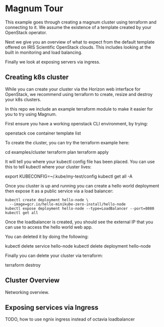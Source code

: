 # Magnum Tour

This example goes through creating a magnum cluster using
terraform and connecting to it.
We assume the existence of a template created by your
OpenStack operator.

Next we give you an overview of what to expect from the default
template offered on IRIS Scientific OpenStack clouds.
This includes looking at the built in monitoring and load balancing.

Finally we look at exposing servers via ingress.

## Creating k8s cluster

While you can create your cluster via the Horizon web interface for
OpenStack, we recommend using terraform to create, resize and destroy
your k8s clusters.

In this repo we include an example terraform module to make it easier
for you to try using Magnum.

First ensure you have a working openstack CLI environment, by trying:

   openstack coe container template list

To create the cluster, you can try the terraform example here:

   cd examples/cluster
   terraform plan
   terraform apply

It will tell you where your kubectl config file has been placed. You can use
this to tell kubectl where your cluster lives:

   export KUBECONFIG=~/.kube/my-test/config
   kubectl get all -A

Once you cluster is up and running you can create a hello world deployment
then expose it as a public service via a load balancer:

    kubectl create deployment hello-node \
      --image=gcr.io/hello-minikube-zero-install/hello-node
    kubectl expose deployment hello-node --type=LoadBalancer --port=8080
    kubectl get all

Once the loadbalancer is created, you should see the external IP that you
can use to access the hello world web app.

You can deleted it by doing the following:

   kubectl delete service hello-node
   kubectl delete deployment hello-node

Finally you can delete your cluster via terraform:

   terraform destroy

## Cluster Overview

Networking overview.

## Exposing services via Ingress

TODO, how to use ngnix ingress instead of octavia loadbalancer
